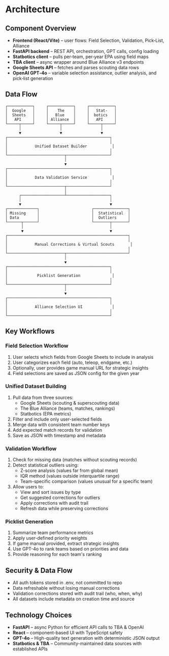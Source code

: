 # Architecture

## Component Overview
* **Frontend (React/Vite)** – user flows: Field Selection, Validation, Pick‑List, Alliance
* **FastAPI backend** – REST API, orchestration, GPT calls, config loading
* **Statbotics client** – pulls per‑team, per‑year EPA using field maps
* **TBA client** – async wrapper around Blue Alliance v3 endpoints
* **Google Sheets API** – fetches and parses scouting data rows
* **OpenAI GPT‑4o** – variable selection assistance, outlier analysis, and pick‑list generation

## Data Flow

```
┌───────────┐     ┌───────────┐     ┌───────────┐
│  Google   │     │    The    │     │   Stat-   │
│  Sheets   │     │   Blue    │     │  botics   │
│   API     │     │ Alliance  │     │   API     │
└─────┬─────┘     └─────┬─────┘     └─────┬─────┘
      │                 │                 │
      ▼                 ▼                 ▼
┌─────────────────────────────────────────────┐
│                                             │
│            Unified Dataset Builder           │
│                                             │
└─────────────────────────┬───────────────────┘
                          │
                          ▼
┌─────────────────────────────────────────────┐
│                                             │
│            Data Validation Service           │
│                                             │
└─────────────────────────┬───────────────────┘
                          │
      ┌───────────────────┴───────────────────┐
      │                                       │
      ▼                                       ▼
┌─────────────┐                       ┌───────────────┐
│ Missing     │                       │  Statistical  │
│ Data        │                       │  Outliers     │
└──────┬──────┘                       └───────┬───────┘
       │                                      │
       ▼                                      ▼
┌─────────────────────────────────────────────────────┐
│                                                     │
│            Manual Corrections & Virtual Scouts       │
│                                                     │
└─────────────────────────┬───────────────────────────┘
                          │
                          ▼
┌─────────────────────────────────────────────┐
│                                             │
│             Picklist Generation              │
│                                             │
└─────────────────────────┬───────────────────┘
                          │
                          ▼
┌─────────────────────────────────────────────┐
│                                             │
│            Alliance Selection UI             │
│                                             │
└─────────────────────────────────────────────┘
```

## Key Workflows

### Field Selection Workflow
1. User selects which fields from Google Sheets to include in analysis
2. User categorizes each field (auto, teleop, endgame, etc.)
3. Optionally, user provides game manual URL for strategic insights
4. Field selections are saved as JSON config for the given year

### Unified Dataset Building
1. Pull data from three sources:
   - Google Sheets (scouting & superscouting data)
   - The Blue Alliance (teams, matches, rankings)
   - Statbotics (EPA metrics)
2. Filter and include only user-selected fields
3. Merge data with consistent team number keys
4. Add expected match records for validation
5. Save as JSON with timestamp and metadata

### Validation Workflow
1. Check for missing data (matches without scouting records)
2. Detect statistical outliers using:
   - Z-score analysis (values far from global mean)
   - IQR method (values outside interquartile range)
   - Team-specific comparison (values unusual for a specific team)
3. Allow users to:
   - View and sort issues by type
   - Get suggested corrections for outliers
   - Apply corrections with audit trail
   - Refresh data while preserving corrections

### Picklist Generation
1. Summarize team performance metrics
2. Apply user-defined priority weights
3. If game manual provided, extract strategic insights
4. Use GPT-4o to rank teams based on priorities and data
5. Provide reasoning for each team's ranking

## Security & Data Flow
* All auth tokens stored in .env, not committed to repo
* Data refreshable without losing manual corrections
* Validation corrections stored with audit trail (who, when, why)
* All datasets include metadata on creation time and source

## Technology Choices
* **FastAPI** – async Python for efficient API calls to TBA & OpenAI
* **React** – component-based UI with TypeScript safety
* **GPT-4o** – High-quality text generation with deterministic JSON output
* **Statbotics & TBA** – Community-maintained data sources with established APIs